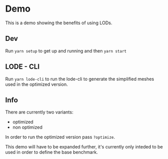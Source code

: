 # Demo

This is a demo showing the benefits of using LODs.

## Dev

Run `yarn setup` to get up and running and then `yarn start`

## LODE - CLI
Run `yarn lode-cli` to run the lode-cli to generate the simplified meshes used in the optimized version.

## Info

There are currently two variants:

- optimized
- non optimized

In order to run the optimized version pass `?optimize`.

This demo will have to be expanded further, it's currently only inteded to be used in order to define the base benchmark.
